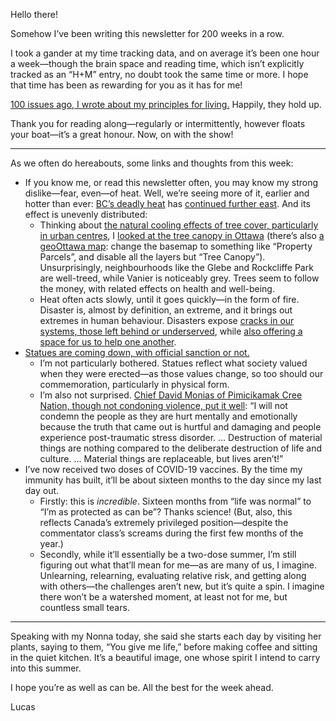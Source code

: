 Hello there!

Somehow I’ve been writing this newsletter for 200 weeks in a row.

I took a gander at my time tracking data, and on average it’s been one hour a week—though the brain space and reading time, which isn’t explicitly tracked as an “H+M” entry, no doubt took the same time or more. I hope that time has been as rewarding for you as it has for me!

[100 issues ago, I wrote about my principles for living.](https://lucascherkewski.com/hit-and-miss/100-living-principles/) Happily, they hold up.

Thank you for reading along—regularly or intermittently, however floats your boat—it’s a great honour. Now, on with the show!

---

As we often do hereabouts, some links and thoughts from this week:

- If you know me, or read this newsletter often, you may know my strong dislike—fear, even—of heat. Well, we’re seeing more of it, earlier and hotter than ever: [BC’s deadly heat](https://www.cbc.ca/news/canada/british-columbia/heat-wave-719-deaths-1.6088793) has [continued further east](https://www.cbc.ca/news/canada/manitoba/prairies-extreme-temperatures-records-1.6089145). And its effect is unevenly distributed:
	- Thinking about [the natural cooling effects of tree cover, particularly in urban centres](https://theconversation.com/can-trees-really-cool-our-cities-down-44099), I [looked at the tree canopy in Ottawa](https://ncc-ccn.gc.ca/our-plans/tree-canopy-assessment-canada-capital-region) (there’s also [a geoOttawa map](https://maps.ottawa.ca/geoOttawa/): change the basemap to something like “Property Parcels”, and disable all the layers but “Tree Canopy”). Unsurprisingly, neighbourhoods like the Glebe and Rockcliffe Park are well-treed, while Vanier is noticeably grey. Trees seem to follow the money, with related effects on health and well-being.
	- Heat often acts slowly, until it goes quickly—in the form of fire. Disaster is, almost by definition, an extreme, and it brings out extremes in human behaviour. Disasters expose [cracks in our systems, those left behind or underserved](https://www.theglobeandmail.com/canada/article-abysmal-attempt-lytton-bc-wildfire-response-criticized-by-indigenous/), while [also offering a space for us to help one another](https://www.theglobeandmail.com/canada/article-restore-faith-in-humanity-bc-wildfire-evacuees-firefighters-find/).
- [Statues are coming down, with official sanction or not.](https://www.bbc.com/news/world-us-canada-57693683)
	- I’m not particularly bothered. Statues reflect what society valued when they were erected—as those values change, so too should our commemoration, particularly in physical form.
	- I’m also not surprised. [Chief David Monias of Pimicikamak Cree Nation, though not condoning violence, put it well](https://mkonation.com/noprideingenocideevent/): “I will not condemn the people as they are hurt mentally and emotionally because the truth that came out is hurtful and damaging and people experience post-traumatic stress disorder. … Destruction of material things are nothing compared to the deliberate destruction of life and culture. … Material things are replaceable, but lives aren’t!”
- I’ve now received two doses of COVID-19 vaccines. By the time my immunity has built, it’ll be about sixteen months to the day since my last day out.
	- Firstly: this is _incredible_. Sixteen months from “life was normal” to “I’m as protected as can be”? Thanks science! (But, also, this reflects Canada’s extremely privileged position—despite the commentator class’s screams during the first few months of the year.)
	- Secondly, while it’ll essentially be a two-dose summer, I’m still figuring out what that’ll mean for me—as are many of us, I imagine. Unlearning, relearning, evaluating relative risk, and getting along with others—the challenges aren’t new, but it’s quite a spin. I imagine there won’t be a watershed moment, at least not for me, but countless small tears.

---

Speaking with my Nonna today, she said she starts each day by visiting her plants, saying to them, “You give me life,” before making coffee and sitting in the quiet kitchen. It’s a beautiful image, one whose spirit I intend to carry into this summer.

I hope you’re as well as can be. All the best for the week ahead.

Lucas

